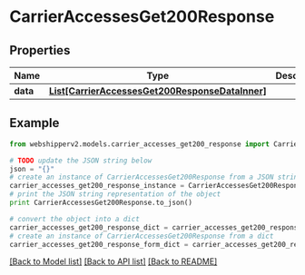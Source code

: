 # CarrierAccessesGet200Response


## Properties
Name | Type | Description | Notes
------------ | ------------- | ------------- | -------------
**data** | [**List[CarrierAccessesGet200ResponseDataInner]**](CarrierAccessesGet200ResponseDataInner.md) |  | [optional] 

## Example

```python
from webshipperv2.models.carrier_accesses_get200_response import CarrierAccessesGet200Response

# TODO update the JSON string below
json = "{}"
# create an instance of CarrierAccessesGet200Response from a JSON string
carrier_accesses_get200_response_instance = CarrierAccessesGet200Response.from_json(json)
# print the JSON string representation of the object
print CarrierAccessesGet200Response.to_json()

# convert the object into a dict
carrier_accesses_get200_response_dict = carrier_accesses_get200_response_instance.to_dict()
# create an instance of CarrierAccessesGet200Response from a dict
carrier_accesses_get200_response_form_dict = carrier_accesses_get200_response.from_dict(carrier_accesses_get200_response_dict)
```
[[Back to Model list]](../README.md#documentation-for-models) [[Back to API list]](../README.md#documentation-for-api-endpoints) [[Back to README]](../README.md)


